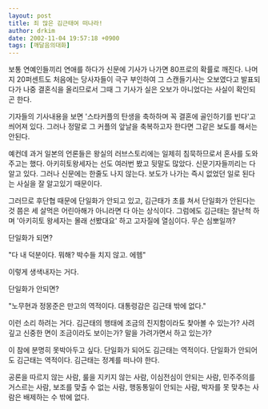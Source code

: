 ```yaml
---
layout: post
title: 죄 많은 김근태여 떠나라!
author: drkim
date: 2002-11-04 19:57:18 +0900
tags: [깨달음의대화]
---
```

보통 연예인들끼리 연애를 하다가 신문에 기사가 나가면 80프로의 확률로 깨진다. 나머지 20퍼센트도 처음에는 당사자들이 극구 부인하여 그 스캔들기사는 오보였다고 발표되다가 나중 결혼식을 올리므로서 그때 그 기사가 실은 오보가 아니었다는 사실이 확인되곤 한다.
  

  
기자들의 기사내용을 보면 '스타커플의 탄생을 축하하며 꼭 결혼에 골인하기를 빈다'고 씌어져 있다. 그러나 정말로 그 커플의 앞날을 축복하고자 한다면 그같은 보도를 해서는 안된다.
  

  
예컨데 과거 일본의 언론들은 왕실의 러브스토리에는 일제히 침묵하므로서 혼사를 도와주고는 했다. 아키히토왕세자는 선도 여러번 봤고 뒷말도 많았다. 신문기자들끼리는 다 알고 있다. 그러나 신문에는 한줄도 나지 않는다. 보도가 나가는 즉시 없었던 일로 된다는 사실을 잘 알고있기 때문이다.
  

  
그러므로 후단협 때문에 단일화가 안되고 있고, 김근태가 초를 쳐서 단일화가 안된다는 것 쯤은 세 살먹은 어린아해가 아니라면 다 아는 상식이다. 그럼에도 김근태는 잘난척 하며 '아키히토 왕세자는 몰래 선봤대요' 하고 고자질에 열심이다. 무슨 심뽀일까?
  

  
단일화가 되면?
  

  
"다 내 덕분이다. 뭐해? 박수들 치지 않고. 에헴"
  

  
이렇게 생색내자는 거다.
  

  
단일화가 안되면?
  

  
"노무현과 정몽준은 만고의 역적이다. 대통령감은 김근태 밖에 없다."
  

  
이런 소리 하려는 거다. 김근태의 행태에 조금의 진지함이라도 찾아볼 수 있는가? 사려깊고 신중한 면이 조금이라도 보이는가? 말을 가려가면서 하고 있는가?
  

  
이 참에 분명히 못박아두고 싶다. 단일화가 되어도 김근태는 역적이다. 단일화가 안되어도 김근태는 역적이다. 김근태는 정계를 떠나야 한다.
  

  
공론을 따르지 않는 사람, 룰을 지키지 않는 사람, 이심전심이 안되는 사람, 민주주의를 거스르는 사람, 보조를 맞출 수 없는 사람, 행동통일이 안되는 사람, 박자를 못 맞추는 사람은 배제하는 수 밖에 없다.